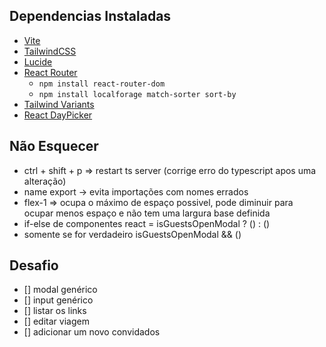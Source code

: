 ## Dependencias Instaladas
- [Vite](https://vitejs.dev/guide/)
- [TailwindCSS](https://tailwindcss.com/docs/guides/vite)
- [Lucide](https://lucide.dev/guide/packages/lucide-react)
- [React Router](https://reactrouter.com/en/main/start/tutorial#setup)
  - ``npm install react-router-dom``
  - ``npm install localforage match-sorter sort-by``
- [Tailwind Variants](https://www.tailwind-variants.org/docs/introduction)
- [React DayPicker](https://daypicker.dev)

## Não Esquecer
- ctrl + shift + p => restart ts server (corrige erro do typescript apos uma alteração)
- name export -> evita importações com nomes errados
- flex-1 => ocupa o máximo de espaço possivel, pode diminuir para ocupar menos espaço e não tem uma largura base definida
- if-else de componentes react = isGuestsOpenModal ? (<ComponenteCasoSejaTrue />) : (<ComponenteCasoSejaFalse />)
- somente se for verdadeiro isGuestsOpenModal && (<ComponenteCasoSejaTrue />)

## Desafio
- [] modal genérico
- [] input genérico
- [] listar os links
- [] editar viagem
- [] adicionar um novo convidados